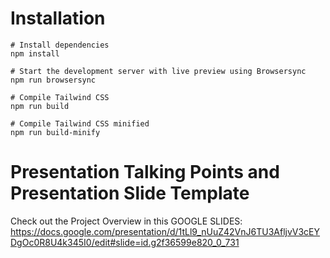 # Installation

```
# Install dependencies
npm install

# Start the development server with live preview using Browsersync
npm run browsersync

# Compile Tailwind CSS
npm run build

# Compile Tailwind CSS minified
npm run build-minify

```

# Presentation Talking Points and Presentation Slide Template
Check out the Project Overview in this GOOGLE SLIDES: https://docs.google.com/presentation/d/1tLl9_nUuZ42VnJ6TU3AfljvV3cEYDgOc0R8U4k345I0/edit#slide=id.g2f36599e820_0_731
